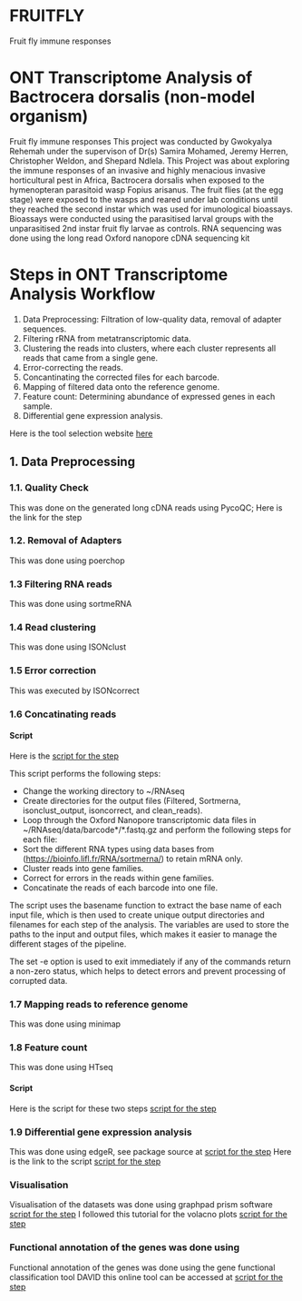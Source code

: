 # FRUITFLY
Fruit fly immune responses

# ONT Transcriptome Analysis of Bactrocera dorsalis (non-model organism)

Fruit fly immune responses
This project was conducted by Gwokyalya Rehemah under the supervison of Dr(s) Samira Mohamed, Jeremy Herren, Christopher Weldon, and Shepard Ndlela.
This Project was about exploring the immune responses of an invasive and highly menacious invasive horticultural pest in Africa, Bactrocera dorsalis when exposed to the hymenopteran parasitoid wasp Fopius arisanus.
The fruit flies (at the egg stage) were exposed to the wasps and reared under lab conditions until they reached the second instar which was used for imunological bioassays.
Bioassays were conducted using the parasitised larval groups with the unparasitised 2nd instar fruit fly larvae as controls.
RNA sequencing was done using the long read Oxford nanopore cDNA sequencing kit

# Steps in ONT Transcriptome Analysis Workflow
1. Data Preprocessing: Filtration of low-quality data, removal of adapter sequences.
2. Filtering rRNA from metatranscriptomic data.
3. Clustering the reads into clusters, where each cluster represents all reads that came from a single gene.
4. Error-correcting the reads.
5. Concantinating the corrected files for each barcode.
6. Mapping of filtered data onto the reference genome.
7. Feature count: Determining abundance of expressed genes in each sample.
8. Differential gene expression analysis.

Here is the tool selection website [here](https://long-read-tools.org/tools.html?sort=Name&cat=&tec=)
## 1. Data Preprocessing

### 1.1. Quality Check
This was done on the generated long cDNA reads using PycoQC; Here is the link for the step

### 1.2. Removal of Adapters
This was done using poerchop

### 1.3 Filtering RNA reads
This was done using sortmeRNA

### 1.4 Read clustering
This was done using ISONclust

### 1.5 Error correction
This was executed by ISONcorrect

### 1.6 Concatinating reads

#### Script
Here is the [script for the step](https://github.com/Rahmah-lab/Bactrocera-dorsalis-parasitoid-transcriptome/blob/master/ONT_preprocessing.sh)

This script performs the following steps:
- Change the working directory to ~/RNAseq
- Create directories for the output files (Filtered, Sortmerna, isonclust_output, isoncorrect, and clean_reads).
- Loop through the Oxford Nanopore transcriptomic data files in ~/RNAseq/data/barcode*/*.fastq.gz and perform the following steps for each file:
- Sort the different RNA types using data bases from (https://bioinfo.lifl.fr/RNA/sortmerna/) to retain mRNA only.
- Cluster reads into gene families.
- Correct for errors in the reads within gene families.
- Concatinate the reads of each barcode into one file.

The script uses the basename function to extract the base name of each input file, which is then used to create unique output directories and filenames for each step of the analysis. The variables are used to store the paths to the input and output files, which makes it easier to manage the different stages of the pipeline. 

The set -e option is used to exit immediately if any of the commands return a non-zero status, which helps to detect errors and prevent processing of corrupted data.

### 1.7 Mapping reads to reference genome
This was done using minimap

### 1.8 Feature count
This was done using HTseq
#### Script
Here is the script for these two steps [script for the step](https://github.com/Rahmah-lab/Fruit-fly-transcriptomics/blob/master/Map_Featurecount.sh)

### 1.9 Differential gene expression analysis
This was done using edgeR, see package source at [script for the step](https://bioconductor.org/packages/release/bioc/html/edgeR.html)
  Here is the link to the script [script for the step](https://github.com/Rahmah-lab/Fruit-fly-transcriptomics/blob/master/DGE%20Analysis.R)

### Visualisation
Visualisation of the datasets was done using graphpad prism software [script for the step](https://www.graphpad.com/features)
I followed this tutorial for the volacno plots [script for the step](https://www.youtube.com/watch?v=oAB3jNspij0)

### Functional annotation of the genes was done using 
Functional annotation of the genes was done using the gene functional classification tool DAVID
this online tool can be accessed at [script for the step](https://davidbioinformatics.nih.gov/tools.jsp) 

